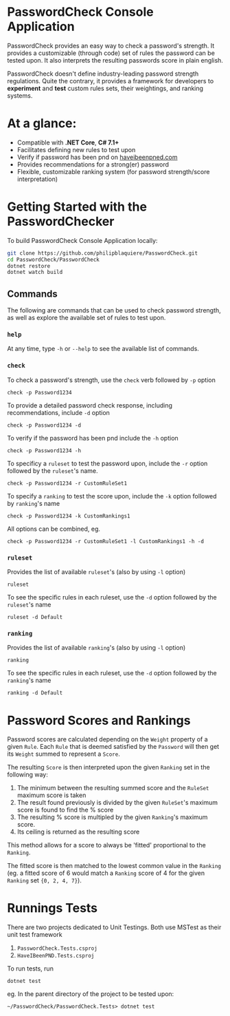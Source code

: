 # PasswordCheck Console Application
PasswordCheck provides an easy way to check a password's strength. It provides a customizable (through code) set of rules the password can be tested upon. It also interprets the resulting passwords score in plain english.

PasswordCheck doesn't define industry-leading password strength regulations. Quite the contrary, it provides a framework for developers to __experiment__ and __test__ custom rules sets, their weightings, and ranking systems.

# At a glance:

- Compatible with __.NET Core__, __C# 7.1+__
- Facilitates defining new rules to test upon
- Verify if password has been pnd on [haveibeenpned.com](https://haveibeenpned.com/API/v2/)
- Provides recommendations for a strong(er) password
- Flexible, customizable ranking system (for password strength/score interpretation)


# Getting Started with the PasswordChecker

To build PasswordCheck Console Application locally:

```bash
git clone https://github.com/philipblaquiere/PasswordCheck.git
cd PasswordCheck/PasswordCheck
dotnet restore
dotnet watch build
```

## Commands
The following are commands that can be used to check password strength, as well as explore the available set of rules to test upon.

### `help`
At any time, type `-h` or `--help` to see the available list of commands.

### `check`
To check a password's strength, use the `check` verb followed by `-p` option 

```
check -p Password1234
```

To provide a detailed password check response, including recommendations, include `-d` option

```
check -p Password1234 -d
```

To verify if the password has been pnd include the `-h` option

```
check -p Password1234 -h
```

To specificy a `ruleset` to test the password upon, include the `-r` option followed by the `ruleset`'s name.

```
check -p Password1234 -r CustomRuleSet1
```

To specify a `ranking` to test the score upon, include the `-k` option followed by `ranking`'s name
```
check -p Password1234 -k CustomRankings1
```

All options can be combined, eg.

```
check -p Password1234 -r CustomRuleSet1 -l CustomRankings1 -h -d
```

### `ruleset`
Provides the list of available `ruleset`'s (also by using `-l` option)

```
ruleset
```

To see the specific rules in each ruleset, use the `-d` option followed by the `ruleset`'s name

```
ruleset -d Default
```

### `ranking`
Provides the list of available `ranking`'s (also by using `-l` option)

```
ranking
```

To see the specific rules in each ruleset, use the `-d` option followed by the `ranking`'s name

```
ranking -d Default
```

# Password Scores and Rankings

Password scores are calculated depending on the `Weight` property of a given `Rule`. Each `Rule` that is deemed satisfied by the `Password` will then get its `Weight` summed to represent a `Score`.

The resulting `Score` is then interpreted upon the given `Ranking` set in the following way:

1. The minimum between the resulting summed score and the `RuleSet` maximum score is taken
1. The result found previously is divided by the given `RuleSet`'s maximum score is found to find the % score
1. The resulting % score is multipled by the given `Ranking`'s maximum score.
1. Its ceiling is returned as the resulting score

This method allows for a score to always be 'fitted' proportional to the `Ranking`.

The fitted score is then matched to the lowest common value in the `Ranking` (eg. a fitted score of 6 would match a `Ranking` score of 4 for the given `Ranking` set `{0, 2, 4, 7}`).

# Runnings Tests

There are two projects dedicated to Unit Testings. Both use MSTest as their unit test framework

1. `PasswordCheck.Tests.csproj`
1. `HaveIBeenPND.Tests.csproj`

To run tests, run

```
dotnet test
```

eg. In the parent directory of the project to be tested upon: 

```
~/PasswordCheck/PasswordCheck.Tests> dotnet test
```
